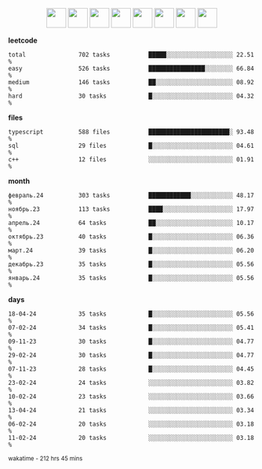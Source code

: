 <div align="center"><img src="https://assets.leetcode.com/static_assets/marketing/2024-100-lg.png" width="40" height="40"> <img src="https://assets.leetcode.com/static_assets/marketing/2024-50-lg.png" width="40" height="40"> <img src="https://assets.leetcode.com/static_assets/marketing/lg50.png" width="40" height="40"> <img src="https://leetcode.com/static/images/badges/dcc-2024-3.png" width="40" height="40"> <img src="https://leetcode.com/static/images/badges/dcc-2024-2.png" width="40" height="40"> <img src="https://leetcode.com/static/images/badges/dcc-2024-1.png" width="40" height="40"> <img src="https://leetcode.com/static/images/badges/dcc-2023-12.png" width="40" height="40"> <img src="https://leetcode.com/static/images/badges/dcc-2023-11.png" width="40" height="40"> </div>

**leetcode**
```text
total               702 tasks           █████░░░░░░░░░░░░░░░░░░░ 22.51 %             
easy                526 tasks           ████████████████░░░░░░░░ 66.84 %             
medium              146 tasks           ██░░░░░░░░░░░░░░░░░░░░░░ 08.92 %             
hard                30 tasks            █░░░░░░░░░░░░░░░░░░░░░░░ 04.32 %             
```

**files**
```text
typescript          588 files           ███████████████████████░ 93.48 %             
sql                 29 files            █░░░░░░░░░░░░░░░░░░░░░░░ 04.61 %             
c++                 12 files            ░░░░░░░░░░░░░░░░░░░░░░░░ 01.91 %             
```

**month**
```text
февраль.24          303 tasks           ████████████░░░░░░░░░░░░ 48.17 %             
ноябрь.23           113 tasks           ████░░░░░░░░░░░░░░░░░░░░ 17.97 %             
апрель.24           64 tasks            ██░░░░░░░░░░░░░░░░░░░░░░ 10.17 %             
октябрь.23          40 tasks            █░░░░░░░░░░░░░░░░░░░░░░░ 06.36 %             
март.24             39 tasks            █░░░░░░░░░░░░░░░░░░░░░░░ 06.20 %             
декабрь.23          35 tasks            █░░░░░░░░░░░░░░░░░░░░░░░ 05.56 %             
январь.24           35 tasks            █░░░░░░░░░░░░░░░░░░░░░░░ 05.56 %             
```

**days**
```text
18-04-24            35 tasks            █░░░░░░░░░░░░░░░░░░░░░░░ 05.56 %             
07-02-24            34 tasks            █░░░░░░░░░░░░░░░░░░░░░░░ 05.41 %             
09-11-23            30 tasks            █░░░░░░░░░░░░░░░░░░░░░░░ 04.77 %             
29-02-24            30 tasks            █░░░░░░░░░░░░░░░░░░░░░░░ 04.77 %             
07-11-23            28 tasks            █░░░░░░░░░░░░░░░░░░░░░░░ 04.45 %             
23-02-24            24 tasks            ░░░░░░░░░░░░░░░░░░░░░░░░ 03.82 %             
10-02-24            23 tasks            ░░░░░░░░░░░░░░░░░░░░░░░░ 03.66 %             
13-04-24            21 tasks            ░░░░░░░░░░░░░░░░░░░░░░░░ 03.34 %             
06-02-24            20 tasks            ░░░░░░░░░░░░░░░░░░░░░░░░ 03.18 %             
11-02-24            20 tasks            ░░░░░░░░░░░░░░░░░░░░░░░░ 03.18 %             
```

<sub>wakatime - 212 hrs 45 mins</sub>